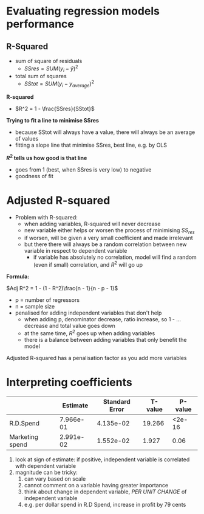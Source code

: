 # Evaluating regression models performance

## R-Squared

- sum of square of residuals
  - $SSres = SUM (y_{i} - \hat{y})^2$
- total sum of squares
  - $SStot = SUM (y_{i} - y_{average})^2$

**R-squared**
- $R^2 = 1 - \frac{SSres}{SStot}$

**Trying to fit a line to minimise SSres**
- because SStot will always have a value, there will always be an average of values
- fitting a slope line that minimise SSres, best line, e.g. by OLS

**$R^2$ tells us how good is that line**
- goes from 1 (best, when SSres is very low) to negative
- goodness of fit

# Adjusted R-squared

- Problem with R-squared:
  - when adding variables, R-squared will never decrease
  - new variable either helps or worsen the process of minimising $SS_{res}$
  - if worsen, will be given a very small coefficient and made irrelevant
  - but there there will always be a random correlation between new variable in respect to dependent variable
    - if variable has absolutely no correlation, model will find a random (even if small) correlation, and $R^2$ will go up

**Formula:**

$Adj R^2 = 1 - (1 - R^2)\frac{n - 1}{n - p - 1}$

- p = number of regressors
- n = sample size
- penalised for adding independent variables that don't help
  - when adding p, denominator decrease, ratio increase, so 1 - ... decrease and total value goes down
  - at the same time, $R^2$ goes up when adding variables
  - there is a balance between adding variables that only benefit the model

Adjusted R-squared has a penalisation factor as you add more variables

# Interpreting coefficients

|                 | Estimate  | Standard Error | T-value | P-value |
| --------------- | --------- | -------------- | ------- | ------- |
| R.D.Spend       | 7.966e-01 | 4.135e-02      | 19.266  | <2e-16  |
| Marketing spend | 2.991e-02 | 1.552e-02      | 1.927   | 0.06    |


1. look at sign of estimate: if positive, independent variable is correlated with dependent variable
2. magnitude can be tricky:
   1. can vary based on scale
   2. cannot comment on a variable having greater importance
   3. think about change in dependent variable, *PER UNIT CHANGE* of independent variable
   4. e.g. per dollar spend in R.D Spend, increase in profit by 79 cents


